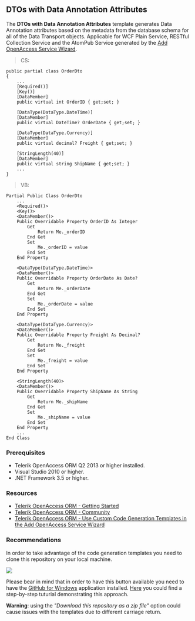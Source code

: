 ## DTOs with Data Annotation Attributes ##

The **DTOs with Data Annotation Attributes** template generates Data Annotation attributes based on the metadata from the database schema for all of the Data Transport objects. Applicable for WCF Plain Service, RESTful Collection Service and the AtomPub Service generated by the <a href="http://documentation.telerik.com/openaccess-orm/feature-reference/tools/add-openaccess-service-wizard/feature-ref-tools-add-service-wizard-overview" target="_blank">Add OpenAccess Service Wizard</a>.

> CS:

	public partial class OrderDto
	{
		...
		[Required()]
		[Key()]
		[DataMember]
		public virtual int OrderID { get;set; }

		[DataType(DataType.DateTime)]
		[DataMember]
		public virtual DateTime? OrderDate { get;set; }

		[DataType(DataType.Currency)]
		[DataMember]
		public virtual decimal? Freight { get;set; }

		[StringLength(40)]
		[DataMember]
		public virtual string ShipName { get;set; }
		...
	}

> VB:

	Partial Public Class OrderDto
		...
		<Required()>
		<Key()>
		<DataMember()>
		Public Overridable Property OrderID As Integer
			Get
			    Return Me._orderID
			End Get
			Set
			    Me._orderID = value
			End Set
		End Property
	
		<DataType(DataType.DateTime)>
		<DataMember()>
		Public Overridable Property OrderDate As Date?
			Get
			    Return Me._orderDate
			End Get
			Set
			    Me._orderDate = value
			End Set
		End Property
	
		<DataType(DataType.Currency)>
		<DataMember()>
		Public Overridable Property Freight As Decimal?
			Get
			    Return Me._freight
			End Get
			Set
			    Me._freight = value
			End Set
		End Property
	
		<StringLength(40)>
		<DataMember()>
		Public Overridable Property ShipName As String
			Get
			    Return Me._shipName
			End Get
			Set
			    Me._shipName = value
			End Set
		End Property
		...
	End Class

### Prerequisites ###

- Telerik OpenAccess ORM Q2 2013 or higher installed.
- Visual Studio 2010 or higher.
- .NET Framework 3.5 or higher.

### Resources ###
- <a href="http://www.telerik.com/products/orm/getting-started.aspx" target="_blank">Telerik OpenAccess ORM - Getting Started</a>
- <a href="http://www.telerik.com/community/forums/orm.aspx" target="_blank">Telerik OpenAccess ORM - Community</a>
- <a href="http://documentation.telerik.com/openaccess-orm/documentation/developers-guide/using-web-services/developer-guide-wcfservices-customize-code-generation" target="_blank">Telerik OpenAccess ORM - Use Custom Code Generation Templates in the Add OpenAccess Service Wizard</a>

### Recommendations ###

In order to take advantage of the code generation templates you need to clone this repository on your local machine.

![](https://s3.amazonaws.com/github-images/blog/2012/gh4w/clone-in-windows-button.png)

Please bear in mind that in order to have this button available you need to have the <a href="http://windows.github.com" target="_blank">GitHub for Windows</a> application installed. <a href="https://github.com/blog/1127-github-for-windows" target="_blank">Here</a> you could find a step-by-step tuturial demonstrating this approach.

**Warning**: using the *"Download this repository as a zip file"* option could cause issues with the templates due to different carriage return.